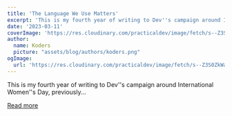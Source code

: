 ```yaml
---
title: 'The Language We Use Matters'
excerpt: 'This is my fourth year of writing to Dev''s campaign around International Women''s Day, previously...'
date: '2023-03-11'
coverImage: 'https://res.cloudinary.com/practicaldev/image/fetch/s--Z3S0ZkWa--/c_imagga_scale,f_auto,fl_progressive,h_420,q_auto,w_1000/https://dev-to-uploads.s3.amazonaws.com/uploads/articles/1myn3wxwv3tim5obnjlh.png'
author:
  name: Koders
  picture: "assets/blog/authors/koders.png"
ogImage:
  url: 'https://res.cloudinary.com/practicaldev/image/fetch/s--Z3S0ZkWa--/c_imagga_scale,f_auto,fl_progressive,h_420,q_auto,w_1000/https://dev-to-uploads.s3.amazonaws.com/uploads/articles/1myn3wxwv3tim5obnjlh.png'
---
```


This is my fourth year of writing to Dev''s campaign around International Women''s Day, previously...

[Read more](https://dev.to/eevajonnapanula/the-language-we-use-matters-9mn)
